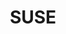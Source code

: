 ---
title: SUSE
type: partner
draft: false
category: coffee
logo: /images/partners/suse.jpg
website: https://www.suse.com/
---